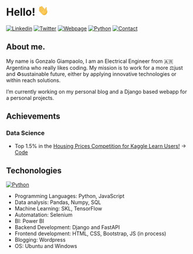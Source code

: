 # Hello! <img src="https://raw.githubusercontent.com/ABSphreak/ABSphreak/master/gifs/Hi.gif" width="30px"></h2>

[![Linkedin](https://img.shields.io/badge/MY%20PROFILE-Linkedin-blue?style=for-the-badge&logo=linkedin)](https://www.linkedin.com/in/gonzalo-giampaolo/)
[![Twitter](https://img.shields.io/badge/FOLLOW%20ME-Twitter-lightblue?style=for-the-badge&logo=twitter)](https://twitter.com/Giampa_ok)
[![Webpage](https://img.shields.io/badge/MY%20BLOG-Webpage-orange?style=for-the-badge&logo=blogger)](https://gonzalogiampaolo.com)
[![Python](https://img.shields.io/badge/MY%20ML-Webpage-succes?style=for-the-badge&logo=python&logoColor=white)](http://giampa.pythonanywhere.com/)
[![Contact](https://img.shields.io/badge/CONTACT-MAIL-red?style=for-the-badge&logo=gmail&logoColor=white)](mailto:contact@gonzalogiampaolo.com)



## About me.
My name is Gonzalo Giampaolo, I am an Electrical Engineer from 🇦🇷 Argentina who really likes coding.
My mission is to work for a more ⚖️just  and ♻️sustainable future, either by applying innovative technologies or within reach solutions.

I’m currently working on my personal blog and a Django based webapp for a personal projects.

## Achievements
### Data Science
- Top 1.5% in the [Housing Prices Competition for Kaggle Learn Users!](https://www.kaggle.com/competitions/home-data-for-ml-course/leaderboard?search=Gonzalo+Giampaolo) -> [Code](https://github.com/giampa-code/housing_price_kaggle)

## Techonologies

[![Python](https://img.shields.io/badge/MY%20ML-succes?style=flat&logo=python&logoColor=white)](http://giampa.pythonanywhere.com/)

- Programming Languages: Python, JavaScript
- Data analysis: Pandas, Numpy, SQL
- Machine Learning: SKL, TensorFlow
- Automatation: Selenium
- BI: Power BI
- Backend Development: Django and FastAPI
- Frontend development: HTML, CSS, Bootstrap, JS (in process)
- Blogging: Wordpress
- OS: Ubuntu and Windows


<!-- Resources IN CASE YOU NEED THEM! -->
<!-- Icons: https://simpleicons.org/ -->
<!-- GitHub Stats: https://github.com/anuraghazra/github-readme-stats -->
<!-- Emojis: https://emojipedia.org/emoji/ -->
<!-- HTML Emojis: https://www.fileformat.info/index.htm -->
<!-- Shields: https://shields.io/ -->
<!-- Awesome GitHub Profile README: https://github.com/abhisheknaiidu/awesome-github-profile-readme -->
